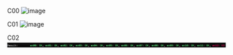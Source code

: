 C00 ![image](https://github.com/user-attachments/assets/f2a04b0c-d02c-4179-af76-486e69f29bf7)

C01 ![image](https://github.com/user-attachments/assets/d6fff7af-b1b0-4a5f-980f-aa9e6236f1d3)

C02 ![alt text](image.png)